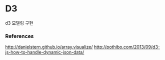 # D3
d3 모델링 구현

### References
http://danielstern.github.io/array.visualize/
http://pothibo.com/2013/09/d3-js-how-to-handle-dynamic-json-data/
